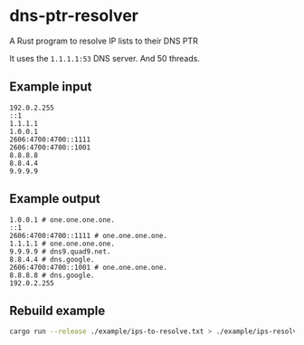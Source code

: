 # dns-ptr-resolver

A Rust program to resolve IP lists to their DNS PTR

It uses the `1.1.1.1:53` DNS server. And 50 threads.

## Example input

```text
192.0.2.255
::1
1.1.1.1
1.0.0.1
2606:4700:4700::1111
2606:4700:4700::1001
8.8.8.8
8.8.4.4
9.9.9.9
```

## Example output

```text
1.0.0.1 # one.one.one.one.
::1
2606:4700:4700::1111 # one.one.one.one.
1.1.1.1 # one.one.one.one.
9.9.9.9 # dns9.quad9.net.
8.8.4.4 # dns.google.
2606:4700:4700::1001 # one.one.one.one.
8.8.8.8 # dns.google.
192.0.2.255
```

## Rebuild example

```sh
cargo run --release ./example/ips-to-resolve.txt > ./example/ips-resolved.txt
```
